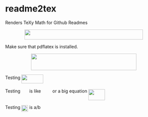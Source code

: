 # readme2tex
Renders TeXy Math for Github Readmes

<p align="center"><img src="https://rawgit.com/leegao/readme2tex/master/svgs/010208120712d10736ce1538c65cea64.svg" valign=-23.910399999999996pt width=380.698pt height=32.4572pt/></p>

Make sure that pdflatex is installed.
<p align="center"><img src="https://rawgit.com/leegao/readme2tex/master/svgs/68f54940fab28a56a92825fdd2858e01.svg" valign=-43.83579999999999pt width=338.542pt height=52.3826pt/></p>

Testing <img src="https://rawgit.com/leegao/readme2tex/master/svgs/95c12626cfd2b3a373ef42123ae3e510.svg" valign=-9.57299999999999pt width=69.4016pt height=28.1114pt/>

Testing <img src="https://rawgit.com/leegao/readme2tex/master/svgs/332cc365a4987aacce0ead01b8bdcc0b.svg" valign=-7.999999999519503e-05pt width=21.2708pt height=8.54688pt/> is like <img src="https://rawgit.com/leegao/readme2tex/master/svgs/6177db6fc70d94fdb9dbe1907695fce6.svg" valign=-5.999999999062311e-05pt width=29.1836pt height=16.18566pt/> or a big equation <img src="https://rawgit.com/leegao/readme2tex/master/svgs/e4b569b15e91615150f55bcf0cdf7f3a.svg" valign=-17.988199999999992pt width=52.9784pt height=34.8686pt/>

Testing <img src="https://rawgit.com/leegao/readme2tex/master/svgs/d6d4bf848820d5b0e6fffa14890188a2.svg" valign=-6.870999999999999pt width=20.9594pt height=20.699pt/> is a/b